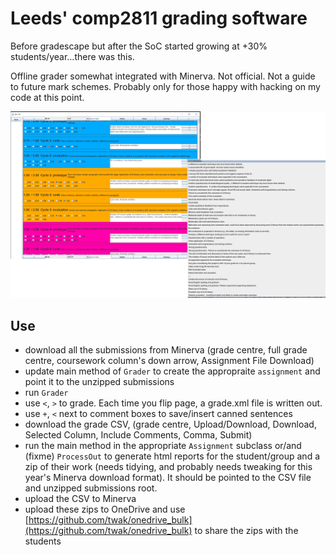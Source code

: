 
# Leeds' comp2811 grading software

Before gradescape but after the SoC started growing at +30% students/year...there was this.

Offline grader somewhat integrated with Minerva. Not official. Not a guide to future mark schemes. 
Probably only for those happy with hacking on my code at this point.

![Example of leeds grader](demo.png)

## Use

- download all the submissions from Minerva (grade centre, full grade centre, coursework column's down arrow, Assignment File Download)
- update main method of `Grader` to create the appropraite `assignment` and point it to the unzipped submissions
- run `Grader`
- use `<`, `>` to grade. Each time you flip page, a grade.xml file is written out.
- use `+`, `<` next to comment boxes to save/insert canned sentences
- download the grade CSV, (grade centre, Upload/Download, Download, Selected Column, Include Comments, Comma, Submit)
- run the main method in the appropriate `Assignment` subclass or/and (fixme) `ProcessOut` to generate html reports for the student/group and a zip of their work (needs tidying, and probably needs tweaking for this year's Minerva download format). It should be pointed to the CSV file and unzipped submissions root. 
- upload the CSV to Minerva
- upload these zips to OneDrive and use [https://github.com/twak/onedrive_bulk](https://github.com/twak/onedrive_bulk) to share the zips with the students
